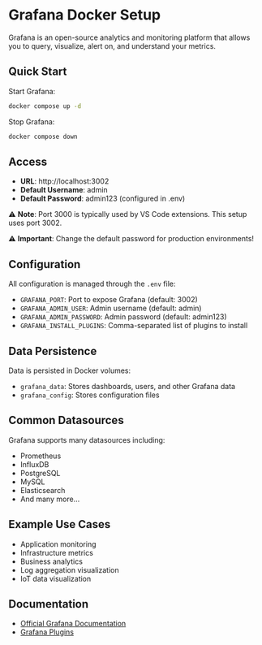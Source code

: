 # Grafana Docker Setup

Grafana is an open-source analytics and monitoring platform that allows you to query, visualize, alert on, and understand your metrics.

## Quick Start

Start Grafana:
```bash
docker compose up -d
```

Stop Grafana:
```bash
docker compose down
```

## Access

- **URL**: http://localhost:3002
- **Default Username**: admin
- **Default Password**: admin123 (configured in .env)

⚠️ **Note**: Port 3000 is typically used by VS Code extensions. This setup uses port 3002.

⚠️ **Important**: Change the default password for production environments!

## Configuration

All configuration is managed through the `.env` file:

- `GRAFANA_PORT`: Port to expose Grafana (default: 3002)
- `GRAFANA_ADMIN_USER`: Admin username (default: admin)
- `GRAFANA_ADMIN_PASSWORD`: Admin password (default: admin123)
- `GRAFANA_INSTALL_PLUGINS`: Comma-separated list of plugins to install

## Data Persistence

Data is persisted in Docker volumes:
- `grafana_data`: Stores dashboards, users, and other Grafana data
- `grafana_config`: Stores configuration files

## Common Datasources

Grafana supports many datasources including:
- Prometheus
- InfluxDB
- PostgreSQL
- MySQL
- Elasticsearch
- And many more...

## Example Use Cases

- Application monitoring
- Infrastructure metrics
- Business analytics
- Log aggregation visualization
- IoT data visualization

## Documentation

- [Official Grafana Documentation](https://grafana.com/docs/grafana/latest/)
- [Grafana Plugins](https://grafana.com/grafana/plugins/)
